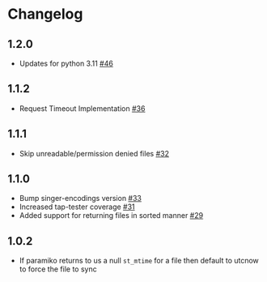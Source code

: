 # Changelog

## 1.2.0
  * Updates for python 3.11 [#46](https://github.com/singer-io/tap-sftp/pull/46)

## 1.1.2
  * Request Timeout Implementation [#36](https://github.com/singer-io/tap-sftp/pull/36)

## 1.1.1
  * Skip unreadable/permission denied files [#32](https://github.com/singer-io/tap-sftp/pull/32)

## 1.1.0
  * Bump singer-encodings version [#33](https://github.com/singer-io/tap-sftp/pull/33)
  * Increased tap-tester coverage  [#31](https://github.com/singer-io/tap-sftp/pull/31)
  * Added support for returning files in sorted manner [#29](https://github.com/singer-io/tap-sftp/pull/29)

## 1.0.2
  * If paramiko returns to us a null `st_mtime` for a file then default to utcnow to force the file to sync
